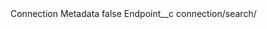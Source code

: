 <?xml version="1.0" encoding="UTF-8"?>
<CustomMetadata xmlns="http://soap.sforce.com/2006/04/metadata" xmlns:xsi="http://www.w3.org/2001/XMLSchema-instance" xmlns:xsd="http://www.w3.org/2001/XMLSchema">
    <label>Connection Metadata</label>
    <protected>false</protected>
    <values>
        <field>Endpoint__c</field>
        <value xsi:type="xsd:string">connection/search/</value>
    </values>
</CustomMetadata>
